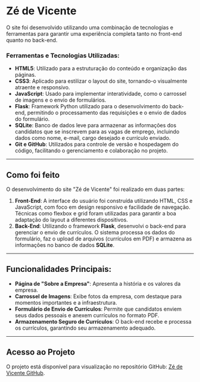 # Zé de Vicente

O site foi desenvolvido utilizando uma combinação de tecnologias e ferramentas para garantir uma experiência completa tanto no front-end quanto no back-end.

### Ferramentas e Tecnologias Utilizadas:
- **HTML5**: Utilizado para a estruturação do conteúdo e organização das páginas.
- **CSS3**: Aplicado para estilizar o layout do site, tornando-o visualmente atraente e responsivo.
- **JavaScript**: Usado para implementar interatividade, como o carrossel de imagens e o envio de formulários.
- **Flask**: Framework Python utilizado para o desenvolvimento do back-end, permitindo o processamento das requisições e o envio de dados do formulário.
- **SQLite**: Banco de dados leve para armazenar as informações dos candidatos que se inscrevem para as vagas de emprego, incluindo dados como nome, e-mail, cargo desejado e currículo enviado.
- **Git e GitHub**: Utilizados para controle de versão e hospedagem do código, facilitando o gerenciamento e colaboração no projeto.

---

## Como foi feito
O desenvolvimento do site "Zé de Vicente" foi realizado em duas partes:  
1. **Front-End**: A interface do usuário foi construída utilizando HTML, CSS e JavaScript, com foco em design responsivo e facilidade de navegação. Técnicas como flexbox e grid foram utilizadas para garantir a boa adaptação do layout a diferentes dispositivos.
2. **Back-End**: Utilizando o framework **Flask**, desenvolvi o back-end para gerenciar o envio de currículos. O sistema processa os dados do formulário, faz o upload de arquivos (currículos em PDF) e armazena as informações no banco de dados **SQLite**.

---

## Funcionalidades Principais:
- **Página de "Sobre a Empresa"**: Apresenta a história e os valores da empresa.
- **Carrossel de Imagens**: Exibe fotos da empresa, com destaque para momentos importantes e a infraestrutura.
- **Formulário de Envio de Currículos**: Permite que candidatos enviem seus dados pessoais e anexem currículos no formato PDF.
- **Armazenamento Seguro de Currículos**: O back-end recebe e processa os currículos, garantindo seu armazenamento adequado.

---

## Acesso ao Projeto
O projeto está disponível para visualização no repositório GitHub: [Zé de Vicente GitHub](https://github.com/biancaalvess/ze-vicente).
